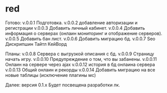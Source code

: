 # red
Готово:
v.0.0.1 Подготовка.
v.0.0.2 добавление авторизации и регистрации
v.0.0.3 Добавить личный кабинет.
v.0.0.4 Добавить информация о серверах (онлаин мониторинг и отображение серверов).
v.0.0.5 Добавить бан лист.
v.0.0.6 Добавить миграцию бд.
v.0.0.7 Seo Дискрипшин Тайтл КейВорд


Планы:
v.0.0.8 Сервера с выгрузкой описания с бд.
v.0.0.9 Страницу начать игру.
v.0.0.10 Предупреждение о том, что вы забанены.
v.0.0.11 Онлаин на сервере через ajax
v.0.0.12 история в бд онлаина сервера
v.0.0.13 Общий онлаин и рекорды
v.0.0.14 Добавить миграцию на все новые таблицы (исключение плагины мс)


Далее:
версия 0.1.х Будет посвещена разработки лк.


